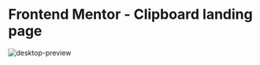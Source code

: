 # Frontend Mentor - Clipboard landing page
![desktop-preview](https://user-images.githubusercontent.com/93559636/211647021-84a4db6e-4e09-46d0-adac-d0fa3eb7e211.jpg)
